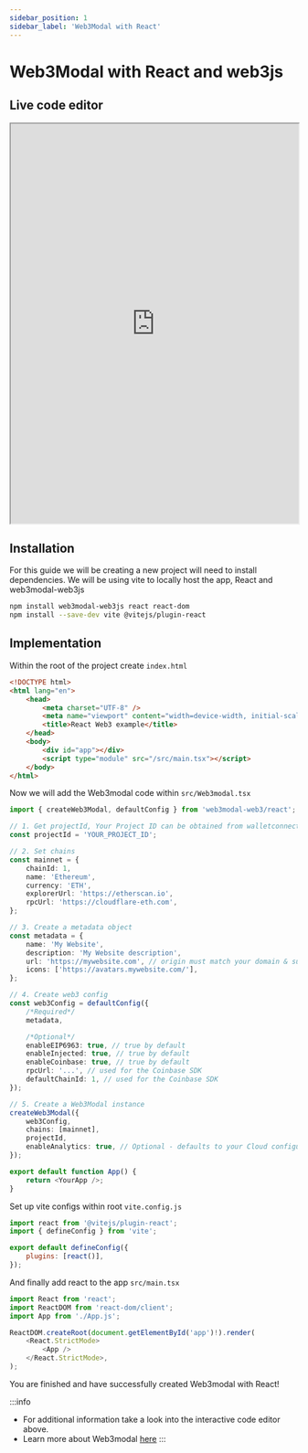 ```yaml
---
sidebar_position: 1
sidebar_label: 'Web3Modal with React'
---
```


# Web3Modal with React and web3js

## Live code editor

<iframe width="100%" height="700px"  src="https://stackblitz.com/edit/vitejs-vite-cg7ctd?embed=1&file=src%2FApp.tsx"></iframe>

## Installation

For this guide we will be creating a new project will need to install dependencies. We will be using vite to locally host the app, React and web3modal-web3js

```bash
npm install web3modal-web3js react react-dom
npm install --save-dev vite @vitejs/plugin-react
```

## Implementation

Within the root of the project create `index.html`

```html
<!DOCTYPE html>
<html lang="en">
	<head>
		<meta charset="UTF-8" />
		<meta name="viewport" content="width=device-width, initial-scale=1.0" />
		<title>React Web3 example</title>
	</head>
	<body>
		<div id="app"></div>
		<script type="module" src="/src/main.tsx"></script>
	</body>
</html>
```

Now we will add the Web3modal code within `src/Web3modal.tsx`

```typescript
import { createWeb3Modal, defaultConfig } from 'web3modal-web3/react';

// 1. Get projectId, Your Project ID can be obtained from walletconnect.com
const projectId = 'YOUR_PROJECT_ID';

// 2. Set chains
const mainnet = {
	chainId: 1,
	name: 'Ethereum',
	currency: 'ETH',
	explorerUrl: 'https://etherscan.io',
	rpcUrl: 'https://cloudflare-eth.com',
};

// 3. Create a metadata object
const metadata = {
	name: 'My Website',
	description: 'My Website description',
	url: 'https://mywebsite.com', // origin must match your domain & subdomain
	icons: ['https://avatars.mywebsite.com/'],
};

// 4. Create web3 config
const web3Config = defaultConfig({
	/*Required*/
	metadata,

	/*Optional*/
	enableEIP6963: true, // true by default
	enableInjected: true, // true by default
	enableCoinbase: true, // true by default
	rpcUrl: '...', // used for the Coinbase SDK
	defaultChainId: 1, // used for the Coinbase SDK
});

// 5. Create a Web3Modal instance
createWeb3Modal({
	web3Config,
	chains: [mainnet],
	projectId,
	enableAnalytics: true, // Optional - defaults to your Cloud configuration
});

export default function App() {
	return <YourApp />;
}
```

Set up vite configs within root `vite.config.js`

```javascript
import react from '@vitejs/plugin-react';
import { defineConfig } from 'vite';

export default defineConfig({
	plugins: [react()],
});
```

And finally add react to the app `src/main.tsx`

```typescript
import React from 'react';
import ReactDOM from 'react-dom/client';
import App from './App.js';

ReactDOM.createRoot(document.getElementById('app')!).render(
	<React.StrictMode>
		<App />
	</React.StrictMode>,
);
```

You are finished and have successfully created Web3modal with React!

:::info

-   For additional information take a look into the interactive code editor above.
-   Learn more about Web3modal [here](https://docs.walletconnect.com/web3modal/about)
    :::
